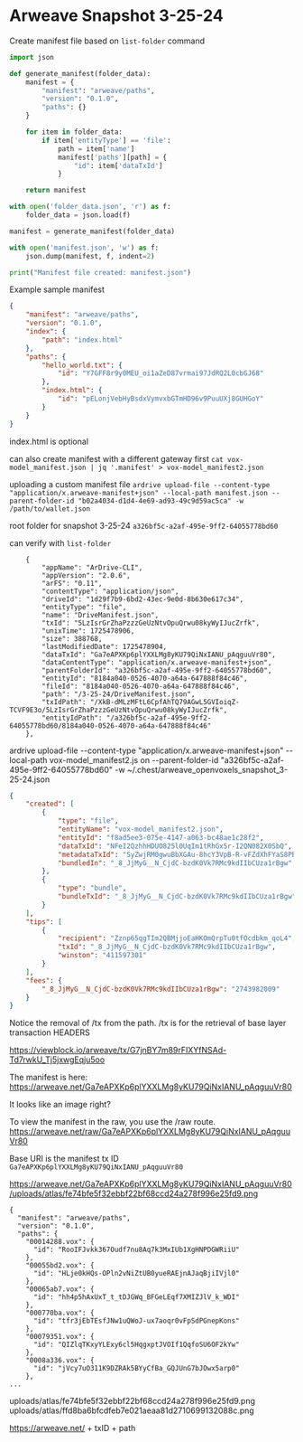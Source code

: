 # Arweave Snapshot 3-25-24






Create manifest file based on `list-folder` command

```python
import json

def generate_manifest(folder_data):
    manifest = {
        "manifest": "arweave/paths",
        "version": "0.1.0",
        "paths": {}
    }

    for item in folder_data:
        if item['entityType'] == 'file':
            path = item['name']
            manifest['paths'][path] = {
                "id": item['dataTxId']
            }

    return manifest

with open('folder_data.json', 'r') as f:
    folder_data = json.load(f)

manifest = generate_manifest(folder_data)

with open('manifest.json', 'w') as f:
    json.dump(manifest, f, indent=2)

print("Manifest file created: manifest.json")
```



Example sample manifest

```json
{
    "manifest": "arweave/paths",
    "version": "0.1.0",
    "index": {
        "path": "index.html"
    },
    "paths": {
        "hello_world.txt": {
            "id": "Y7GFF8r9y0MEU_oi1aZeD87vrmai97JdRQ2L0cbGJ68"
        },
        "index.html": {
            "id": "pELonjVebHyBsdxVymvxbGTmHD96v9PuuUXj8GUHGoY"
        }
    }
}
```

index.html is optional

can also create manifest with a different gateway first
`cat vox-model_manifest.json | jq '.manifest' > vox-model_manifest2.json`

uploading a custom manifest file
`ardrive upload-file --content-type "application/x.arweave-manifest+json" --local-path manifest.json --parent-folder-id "b02a4034-d1d4-4e69-ad93-49c9d59ac5ca" -w /path/to/wallet.json`




root folder for snapshot 3-25-24
`a326bf5c-a2af-495e-9ff2-64055778bd60`

can verify with `list-folder`

```json!
    {
        "appName": "ArDrive-CLI",
        "appVersion": "2.0.6",
        "arFS": "0.11",
        "contentType": "application/json",
        "driveId": "1d29f7b9-6bd2-43ec-9e0d-8b630e617c34",
        "entityType": "file",
        "name": "DriveManifest.json",
        "txId": "5LzIsrGrZhaPzzzGeUzNtvOpuQrwu08kyWyIJucZrfk",
        "unixTime": 1725478906,
        "size": 388768,
        "lastModifiedDate": 1725478904,
        "dataTxId": "Ga7eAPXKp6plYXXLMg8yKU79QiNxIANU_pAqguuVr80",
        "dataContentType": "application/x.arweave-manifest+json",
        "parentFolderId": "a326bf5c-a2af-495e-9ff2-64055778bd60",
        "entityId": "8184a040-0526-4070-a64a-647888f84c46",
        "fileId": "8184a040-0526-4070-a64a-647888f84c46",
        "path": "/3-25-24/DriveManifest.json",
        "txIdPath": "/XkB-dMLzMFtL6CpfAhTQ79AGwL5GVIoiqZ-TCVF9E3o/5LzIsrGrZhaPzzzGeUzNtvOpuQrwu08kyWyIJucZrfk",
        "entityIdPath": "/a326bf5c-a2af-495e-9ff2-64055778bd60/8184a040-0526-4070-a64a-647888f84c46"
    },
```

ardrive upload-file --content-type "application/x.arweave-manifest+json" --local-path vox-model_manifest2.js
on --parent-folder-id "a326bf5c-a2af-495e-9ff2-64055778bd60" -w ~/.chest/arweave_openvoxels_snapshot_3-25-24.json

```json
{
    "created": [
        {
            "type": "file",
            "entityName": "vox-model_manifest2.json",
            "entityId": "f8ad5ee3-075e-4147-a063-bc48ae1c28f2",
            "dataTxId": "NFeI2QzhhHDUO825l0UqIm1tRhGx5r-I2QN082X0SbQ",
            "metadataTxId": "SyZwjRM0gwuBbXGAu-8hcY3VpB-R-vFZdXhFYaS8PBg",
            "bundledIn": "_8_JjMyG__N_CjdC-bzdK0Vk7RMc9kdIIbCUza1rBgw",                                                                                  "sourceUri": "file:///home/jin/repo/Cryptovoxels-snapshots/3-25-24/vox-model_manifest2.json"
        },
        {
            "type": "bundle",
            "bundleTxId": "_8_JjMyG__N_CjdC-bzdK0Vk7RMc9kdIIbCUza1rBgw"
        }
    ],
    "tips": [
        {
            "recipient": "Zznp65qgTIm2QBMjjoEaHKOmQrpTu0tfOcdbkm_qoL4",
            "txId": "_8_JjMyG__N_CjdC-bzdK0Vk7RMc9kdIIbCUza1rBgw",
            "winston": "411597301"
        }
    ],
    "fees": {
        "_8_JjMyG__N_CjdC-bzdK0Vk7RMc9kdIIbCUza1rBgw": "2743982009"
    }
}
```

Notice the removal of /tx from the path. /tx is for the retrieval of base layer transaction HEADERS

https://viewblock.io/arweave/tx/G7jnBY7m89rFIXYfNSAd-Td7rwkU_Tj5jxwgEqju5oo


The manifest is here: https://arweave.net/Ga7eAPXKp6plYXXLMg8yKU79QiNxIANU_pAqguuVr80

It looks like an image right?

To view the manifest in the raw, you use the /raw route.
https://arweave.net/raw/Ga7eAPXKp6plYXXLMg8yKU79QiNxIANU_pAqguuVr80


Base URI is the manifest tx ID `Ga7eAPXKp6plYXXLMg8yKU79QiNxIANU_pAqguuVr80`

https://arweave.net/Ga7eAPXKp6plYXXLMg8yKU79QiNxIANU_pAqguuVr80/uploads/atlas/fe74bfe5f32ebbf22bf68ccd24a278f996e25fd9.png


```json!
{
  "manifest": "arweave/paths",
  "version": "0.1.0",
  "paths": {
    "00014288.vox": {
      "id": "RooIFJvkk367Oudf7nu8Aq7k3MxIUb1XgHNPDGWRiiU"
    },
    "00055bd2.vox": {
      "id": "HLje0kHQs-OPln2vNiZtUB0yueRAEjnAJaqBjiIVjl0"
    },
    "00065ab7.vox": {
      "id": "hh4p5hAxUxT_t_tDJGWq_BFGeLEqf7XMIZJlV_k_WDI"
    },
    "000770ba.vox": {
      "id": "tfr3jEbTEsfJNw1uQWoJ-ux7aoqr0vFpSdPGnepKons"
    },
    "00079351.vox": {
      "id": "QIZlqTKxyYLExy6cl5HqgxptJVOIf1QqfoSU6OF2kYw"
    },
    "0008a336.vox": {
      "id": "jVcy7uO311K9DZRAk5BYyCfBa_GQJUnG7bJOwx5arp0"
    },
...
```

uploads/atlas/fe74bfe5f32ebbf22bf68ccd24a278f996e25fd9.png
uploads/atlas/ffd8ba6bfcdfeb7e021aeaa81d2710699132088c.png

https://arweave.net/ + txID + path